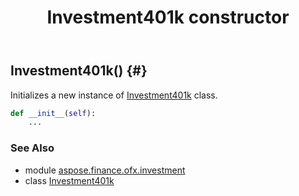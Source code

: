 ﻿---
title: Investment401k constructor
second_title: Aspose.Finance for Python via .NET API References
description: 
type: docs
weight: 10
url: /python-net/aspose.finance.ofx.investment/investment401k/__init__/
is_root: false
---

## Investment401k() {#}

Initializes a new instance of [Investment401k](/finance/python-net/aspose.finance.ofx.investment/investment401k) class.



```python
def __init__(self):
    ...
```





### See Also
* module [aspose.finance.ofx.investment](../../)
* class [Investment401k](/finance/python-net/aspose.finance.ofx.investment/investment401k)
